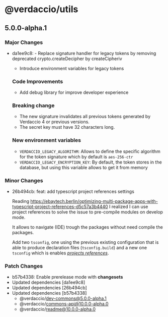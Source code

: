 # @verdaccio/utils

## 5.0.0-alpha.1
### Major Changes

- da1ee9c8: - Replace signature handler for legacy tokens by removing deprecated crypto.createDecipher by createCipheriv
  - Introduce environment variables for legacy tokens
  
  ### Code Improvements
  
  - Add debug library for improve developer experience
  
  ### Breaking change
  
  - The new signature invalidates all previous tokens generated by Verdaccio 4 or previous versions.
  - The secret key must have 32 characters long.
  
  ### New environment variables
  
  - `VERDACCIO_LEGACY_ALGORITHM`: Allows to define the specific algorithm for the token signature which by default is `aes-256-ctr`
  - `VERDACCIO_LEGACY_ENCRYPTION_KEY`: By default, the token stores in the database, but using this variable allows to get it from memory

### Minor Changes

- 26b494cb: feat: add typescript project references settings
  
  Reading https://ebaytech.berlin/optimizing-multi-package-apps-with-typescript-project-references-d5c57a3b4440 I realized I can use project references to solve the issue to pre-compile modules on develop mode.
  
  It allows to navigate (IDE) trough the packages without need compile the packages.
  
  Add two `tsconfig`, one using the previous existing configuration that is able to produce declaration files (`tsconfig.build`) and a new one `tsconfig` which is enables [_projects references_](https://www.typescriptlang.org/docs/handbook/project-references.html).

### Patch Changes

- b57b4338: Enable prerelease mode with **changesets**
- Updated dependencies [da1ee9c8]
- Updated dependencies [26b494cb]
- Updated dependencies [b57b4338]
  - @verdaccio/dev-commons@5.0.0-alpha.1
  - @verdaccio/commons-api@10.0.0-alpha.0
  - @verdaccio/readme@10.0.0-alpha.0

